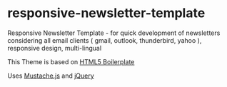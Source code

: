 responsive-newsletter-template
==============================

Responsive Newsletter Template - for quick development of newsletters considering all email clients ( gmail, outlook, thunderbird, yahoo ), responsive design, multi-lingual

This Theme is based on [HTML5 Boilerplate](http://htmlemailboilerplate.com/)

Uses [Mustache.js](https://github.com/janl/mustache.js) and [jQuery](https://github.com/jquery/jquery)
